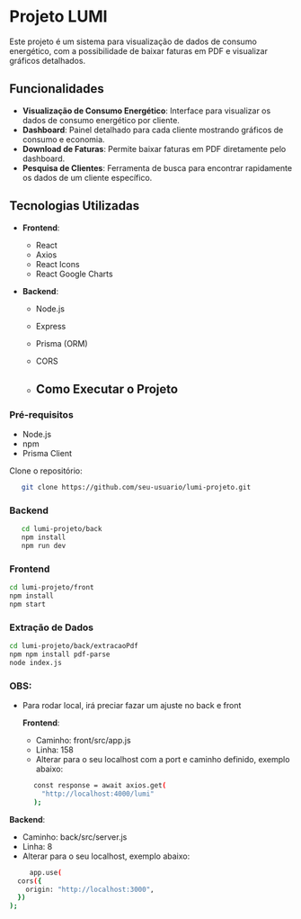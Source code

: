 # Projeto LUMI

Este projeto é um sistema para visualização de dados de consumo energético, com a possibilidade de baixar faturas em PDF e visualizar gráficos detalhados.

## Funcionalidades

- **Visualização de Consumo Energético**: Interface para visualizar os dados de consumo energético por cliente.
- **Dashboard**: Painel detalhado para cada cliente mostrando gráficos de consumo e economia.
- **Download de Faturas**: Permite baixar faturas em PDF diretamente pelo dashboard.
- **Pesquisa de Clientes**: Ferramenta de busca para encontrar rapidamente os dados de um cliente específico.

## Tecnologias Utilizadas

- **Frontend**:
  - React
  - Axios
  - React Icons
  - React Google Charts

- **Backend**:
  - Node.js
  - Express
  - Prisma (ORM)
  - CORS
 
  - ## Como Executar o Projeto

### Pré-requisitos

- Node.js
- npm 
- Prisma Client

 Clone o repositório:
```sh
   git clone https://github.com/seu-usuario/lumi-projeto.git
```
### Backend
```sh
   cd lumi-projeto/back
   npm install
   npm run dev
```
### Frontend
```sh
cd lumi-projeto/front
npm install
npm start
```
### Extração de Dados
```sh
cd lumi-projeto/back/extracaoPdf
npm npm install pdf-parse
node index.js
```


### OBS:

- Para rodar local, irá preciar fazar um ajuste no back e front

  **Frontend**:
  - Caminho: front/src/app.js
  - Linha: 158
  - Alterar para o seu localhost com a port e caminho definido, exemplo abaixo:
```sh
      const response = await axios.get(
        "http://localhost:4000/lumi"
      );
```

  **Backend**:
  - Caminho: back/src/server.js
  - Linha: 8
  - Alterar para o seu localhost, exemplo abaixo:
```sh
     app.use(
  cors({
    origin: "http://localhost:3000",
  })
);
